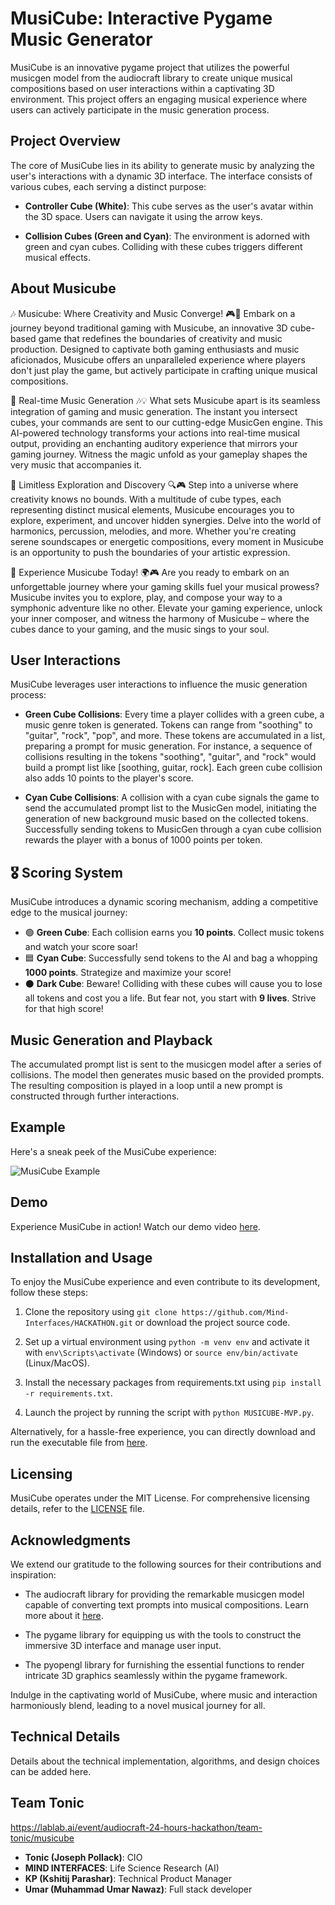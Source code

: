# MusiCube: Interactive Pygame Music Generator

MusiCube is an innovative pygame project that utilizes the powerful musicgen model from the audiocraft library to create unique musical compositions based on user interactions within a captivating 3D environment. This project offers an engaging musical experience where users can actively participate in the music generation process.

## Project Overview

The core of MusiCube lies in its ability to generate music by analyzing the user's interactions with a dynamic 3D interface. The interface consists of various cubes, each serving a distinct purpose:

- **Controller Cube (White)**: This cube serves as the user's avatar within the 3D space. Users can navigate it using the arrow keys.

- **Collision Cubes (Green and Cyan)**: The environment is adorned with green and cyan cubes. Colliding with these cubes triggers different musical effects.


## About Musicube

🎶 Musicube: Where Creativity and Music Converge! 🎮🎵 Embark on a journey beyond traditional gaming with Musicube, an innovative 3D cube-based game that redefines the boundaries of creativity and music production. Designed to captivate both gaming enthusiasts and music aficionados, Musicube offers an unparalleled experience where players don't just play the game, but actively participate in crafting unique musical compositions.

🚀 Real-time Music Generation 🎶💡 What sets Musicube apart is its seamless integration of gaming and music generation. The instant you intersect cubes, your commands are sent to our cutting-edge MusicGen engine. This AI-powered technology transforms your actions into real-time musical output, providing an enchanting auditory experience that mirrors your gaming journey. Witness the magic unfold as your gameplay shapes the very music that accompanies it.

🌈 Limitless Exploration and Discovery 🔍🎮 Step into a universe where creativity knows no bounds. With a multitude of cube types, each representing distinct musical elements, Musicube encourages you to explore, experiment, and uncover hidden synergies. Delve into the world of harmonics, percussion, melodies, and more. Whether you're creating serene soundscapes or energetic compositions, every moment in Musicube is an opportunity to push the boundaries of your artistic expression.

🎉 Experience Musicube Today! 🌍🎮 Are you ready to embark on an unforgettable journey where your gaming skills fuel your musical prowess? Musicube invites you to explore, play, and compose your way to a symphonic adventure like no other. Elevate your gaming experience, unlock your inner composer, and witness the harmony of Musicube – where the cubes dance to your gaming, and the music sings to your soul.
## User Interactions

MusiCube leverages user interactions to influence the music generation process:

- **Green Cube Collisions**: Every time a player collides with a green cube, a music genre token is generated. Tokens can range from "soothing" to "guitar", "rock", "pop", and more. These tokens are accumulated in a list, preparing a prompt for music generation. For instance, a sequence of collisions resulting in the tokens "soothing", "guitar", and "rock" would build a prompt list like [soothing, guitar, rock]. Each green cube collision also adds 10 points to the player's score.

- **Cyan Cube Collisions**: A collision with a cyan cube signals the game to send the accumulated prompt list to the MusicGen model, initiating the generation of new background music based on the collected tokens. Successfully sending tokens to MusicGen through a cyan cube collision rewards the player with a bonus of 1000 points per token.


## 🎖 Scoring System

MusiCube introduces a dynamic scoring mechanism, adding a competitive edge to the musical journey:

- 🟢 **Green Cube**: Each collision earns you **10 points**. Collect music tokens and watch your score soar!
- 🟦 **Cyan Cube**: Successfully send tokens to the AI and bag a whopping **1000 points**. Strategize and maximize your score!
- ⚫ **Dark Cube**: Beware! Colliding with these cubes will cause you to lose all tokens and cost you a life. But fear not, you start with **9 lives**. Strive for that high score!
 
## Music Generation and Playback

The accumulated prompt list is sent to the musicgen model after a series of collisions. The model then generates music based on the provided prompts. The resulting composition is played in a loop until a new prompt is constructed through further interactions.

## Example

Here's a sneak peek of the MusiCube experience:

![MusiCube Example](http://mind-interfaces.com/cube/audiosurf-3d-poc.png)


## Demo

Experience MusiCube in action! Watch our demo video [here](https://www.youtube.com/watch?v=NUnyDEqjWBg).
## Installation and Usage

To enjoy the MusiCube experience and even contribute to its development, follow these steps:

1. Clone the repository using `git clone https://github.com/Mind-Interfaces/HACKATHON.git` or download the project source code.

2. Set up a virtual environment using `python -m venv env` and activate it with `env\Scripts\activate` (Windows) or `source env/bin/activate` (Linux/MacOS).

3. Install the necessary packages from requirements.txt using `pip install -r requirements.txt`.

4. Launch the project by running the script with `python MUSICUBE-MVP.py`.

Alternatively, for a hassle-free experience, you can directly download and run the executable file from [here](LINK_TO_EXECUTABLE).

## Licensing

MusiCube operates under the MIT License. For comprehensive licensing details, refer to the [LICENSE](LINK_TO_LICENSE) file.

## Acknowledgments

We extend our gratitude to the following sources for their contributions and inspiration:

- The audiocraft library for providing the remarkable musicgen model capable of converting text prompts into musical compositions. Learn more about it [here](https://github.com/facebookresearch/audiocraft).

- The pygame library for equipping us with the tools to construct the immersive 3D interface and manage user input.

- The pyopengl library for furnishing the essential functions to render intricate 3D graphics seamlessly within the pygame framework.

Indulge in the captivating world of MusiCube, where music and interaction harmoniously blend, leading to a novel musical journey for all.


## Technical Details

Details about the technical implementation, algorithms, and design choices can be added here.
## Team Tonic

https://lablab.ai/event/audiocraft-24-hours-hackathon/team-tonic/musicube

- **Tonic (Joseph Pollack)**: CIO
- **MIND INTERFACES**: Life Science Research (AI)
- **KP (Kshitij Parashar)**: Technical Product Manager
- **Umar (Muhammad Umar Nawaz)**: Full stack developer
